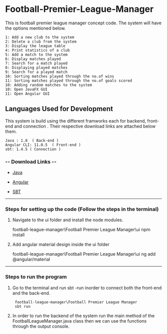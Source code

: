# Football-Premier-League-Manager
This is football premier league manager concept code. The system will have the options mentioned below.

    1: Add a new club to the system
    2: Delete a club from the system
    3: Display the league table
    4: Print statistics of a club
    5: Add a match to the system
    6: Display matches played
    7: Search for a match played
    8: Displaying played matches
    9: Search for a played match
    10: Sorting matches played through the no.of wins
    11: Sorting matches played through the no.of goals scored
    10: Adding random matches to the system   
    10: Open JavaFX GUI
    11: Open Angular GUI
    
## Languages Used for Development

This system is build using the different framworks each for backend, front-end and connection . Their respective download links are attached below them.

    Java : 1.8  ( Back-end )                
    Angular CLI: 11.0.5  ( Front-end )      
    sbt: 1.4.5 ( Connection )              
    

### -- Download Links --

* [Java](https://www.oracle.com/java/technologies/javase/javase-jdk8-downloads.html)
  
* [Angular](https://cli.angular.io/)

* [SBT](https://www.scala-sbt.org/download.html)

___
### Steps for setting up the code (Follow the steps in the terminal)
    
1. Navigate to the ui folder and install the node modules.

    football-league-manager\Football Premier League Manager\ui
    npm install
    
2. Add angular material design inside the ui folder

    football-league-manager\Football Premier League Manager\ui
    ng add @angular/material
    
___
### Steps to run the program

1. Go to the terminal and run sbt -run inorder to connect both the front-end and the back-end.

        football-league-manager\Football Premier League Manager
        sbt run

2. In order to run the backend of the system run the main method of the FootballLeagueManager.java class then we can use the functions through the output console.




    
   
